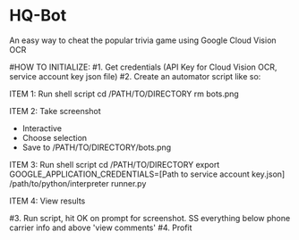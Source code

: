 # HQ-Bot
An easy way to cheat the popular trivia game using Google Cloud Vision OCR



#HOW TO INITIALIZE:
#1. Get credentials (API Key for Cloud Vision OCR, service account key json file)
#2. Create an automator script like so:

ITEM 1: Run shell script
cd /PATH/TO/DIRECTORY
rm bots.png

ITEM 2: Take screenshot
- Interactive
- Choose selection
- Save to /PATH/TO/DIRECTORY/bots.png

ITEM 3: Run shell script
cd /PATH/TO/DIRECTORY
export GOOGLE_APPLICATION_CREDENTIALS=[Path to service account key.json]
/path/to/python/interpreter runner.py

ITEM 4: View results

#3. Run script, hit OK on prompt for screenshot. SS everything below phone carrier info and above 'view comments'
#4. Profit
